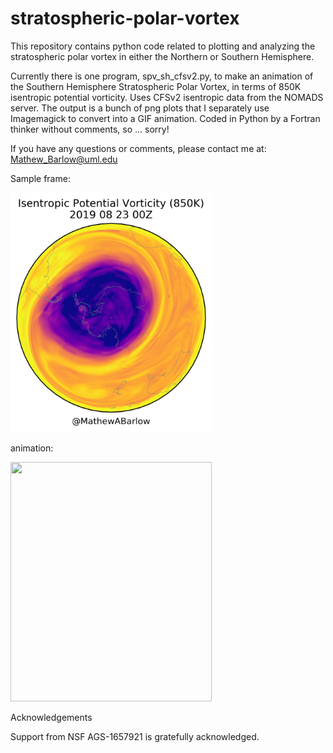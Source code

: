 # stratospheric-polar-vortex
This repository contains python code related to plotting and analyzing the stratospheric polar vortex in either the Northern or Southern Hemisphere.

Currently there is one program, spv_sh_cfsv2.py, to make an animation of the Southern Hemisphere Stratospheric Polar Vortex, in terms of 850K isentropic potential vorticity. Uses CFSv2 isentropic data from the NOMADS server.  The output is a bunch of png plots that I separately use Imagemagick to convert into a GIF animation. Coded in Python by a Fortran thinker without comments, so ... sorry!

If you have any questions or comments, please contact me at: Mathew_Barlow@uml.edu

Sample frame:

<img src="hoo0000.png" width="322" height="383">

animation:

<img src="spv_sh.gif" width="322" height="383">

Acknowledgements

Support from NSF AGS-1657921 is gratefully acknowledged.


